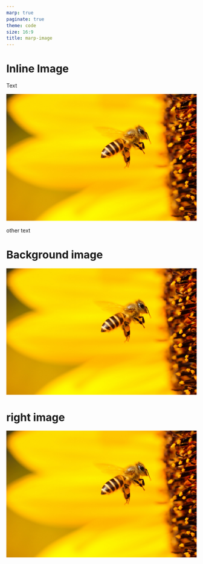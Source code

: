 ```yaml
---
marp: true
paginate: true
theme: code
size: 16:9
title: marp-image
---
```


<!-- backgroundColor: black -->
<!-- color: white -->

<!-- header: "" -->
<!-- headingDivider: 1 -->

# Inline Image

<!-- #begin inline-->
Text

![height:200px](img/bee.jpeg)

other text
<!-- #end inline-->

# Background image

<!-- #begin background-->
![bg ](img/bee.jpeg)
<!-- #end background-->

# right image

<!-- #begin side-->
![bg right ](img/bee.jpeg)
<!-- #end side-->

